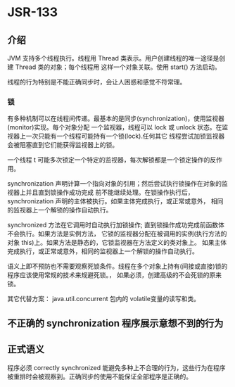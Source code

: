 # JSR-133

## 介绍

JVM 支持多个线程执行。线程用 Thread 类表示。用户创建线程的唯一途径是创建 Thread 类的对象；每个线程用
这样一个对象关联。使用 start() 方法启动。

线程的行为特别是不能正确同步时，会让人困惑和感觉不符常理。

### 锁

有多种机制可以在线程间传递。最基本的是同步(synchronization)，使用监视器(monitor)实现。每个对象分配
一个监视器，线程可以 lock 或 unlock 状态。在监视器上一次只能有一个线程可能持有一个锁(lock).任何其它
线程尝试加锁监视器会被阻塞直到它们能获得监视器上的锁。

一个线程 t 可能多次锁定一个特定的监视器，每次解锁都是一个锁定操作的反作用。

synchronization 声明计算一个指向对象的引用；然后尝试执行锁操作在对象的监视器上并且直到锁操作成功完成
前不能继续处理。在锁操作执行后，synchronization 声明的主体被执行。如果主体完成执行，或正常或意外，
相同的监视器上一个解锁的操作自动执行。

synchronized 方法在它调用时自动执行加锁操作; 直到锁操作成功完成前函数体不会执行。如果方法是实例方法，
它锁的监视器分配在被调用的实例(执行方法的对象 this)上。如果方法是静态的，它锁监视器在方法定义的类对象上。
如果主体完成执行，或正常或意外，相同的监视器上一个解锁的操作自动执行。

语义上即不预防也不需要观察死锁条件。线程在多个对象上持有(间接或直接)锁的程序应该使用常规的技术来规避死锁。，
如果必须，创建高级的不会死锁的原来锁。

其它代替方案： java.util.concurrent 包内的 volatile变量的读写和类。

## 不正确的 synchronization 程序展示意想不到的行为

## 正式语义

程序必须 correctly synchronized 能避免多种上不合理的行为，这些行为在程序被重排时会被观察到。正确同步的使用不能保证全部程序是正确的。
